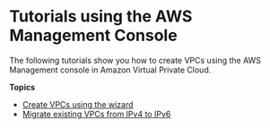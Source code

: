 # Tutorials using the AWS Management Console<a name="tutorials-console-intro"></a>

The following tutorials show you how to create VPCs using the AWS Management console in Amazon Virtual Private Cloud\.

**Topics**
+ [Create VPCs using the wizard](VPC_wizard.md)
+ [Migrate existing VPCs from IPv4 to IPv6](vpc-migrate-ipv6.md)